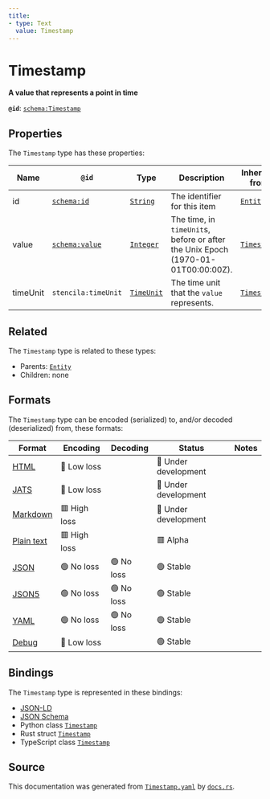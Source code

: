 ```yaml
---
title:
- type: Text
  value: Timestamp
---
```


# Timestamp

**A value that represents a point in time**

**`@id`**: [`schema:Timestamp`](https://schema.org/Timestamp)

## Properties

The `Timestamp` type has these properties:

| Name     | `@id`                                      | Type                                                                    | Description                                                                      | Inherited from                                                           |
| -------- | ------------------------------------------ | ----------------------------------------------------------------------- | -------------------------------------------------------------------------------- | ------------------------------------------------------------------------ |
| id       | [`schema:id`](https://schema.org/id)       | [`String`](https://stencila.dev/docs/reference/schema/data/string)      | The identifier for this item                                                     | [`Entity`](https://stencila.dev/docs/reference/schema/other/entity)      |
| value    | [`schema:value`](https://schema.org/value) | [`Integer`](https://stencila.dev/docs/reference/schema/data/integer)    | The time, in `timeUnit`s, before or after the Unix Epoch (1970-01-01T00:00:00Z). | [`Timestamp`](https://stencila.dev/docs/reference/schema/data/timestamp) |
| timeUnit | `stencila:timeUnit`                        | [`TimeUnit`](https://stencila.dev/docs/reference/schema/data/time-unit) | The time unit that the `value` represents.                                       | [`Timestamp`](https://stencila.dev/docs/reference/schema/data/timestamp) |

## Related

The `Timestamp` type is related to these types:

- Parents: [`Entity`](https://stencila.dev/docs/reference/schema/other/entity)
- Children: none

## Formats

The `Timestamp` type can be encoded (serialized) to, and/or decoded (deserialized) from, these formats:

| Format                                                           | Encoding       | Decoding     | Status                 | Notes |
| ---------------------------------------------------------------- | -------------- | ------------ | ---------------------- | ----- |
| [HTML](https://stencila.dev/docs/reference/formats/{name})       | 🔷 Low loss     |              | 🚧 Under development    |       |
| [JATS](https://stencila.dev/docs/reference/formats/{name})       | 🔷 Low loss     |              | 🚧 Under development    |       |
| [Markdown](https://stencila.dev/docs/reference/formats/{name})   | 🟥 High loss    |              | 🚧 Under development    |       |
| [Plain text](https://stencila.dev/docs/reference/formats/{name}) | 🟥 High loss    |              | 🟥 Alpha                |       |
| [JSON](https://stencila.dev/docs/reference/formats/{name})       | 🟢 No loss      | 🟢 No loss    | 🟢 Stable               |       |
| [JSON5](https://stencila.dev/docs/reference/formats/{name})      | 🟢 No loss      | 🟢 No loss    | 🟢 Stable               |       |
| [YAML](https://stencila.dev/docs/reference/formats/{name})       | 🟢 No loss      | 🟢 No loss    | 🟢 Stable               |       |
| [Debug](https://stencila.dev/docs/reference/formats/{name})      | 🔷 Low loss     |              | 🟢 Stable               |       |

## Bindings

The `Timestamp` type is represented in these bindings:

- [JSON-LD](https://stencila.dev/Timestamp.jsonld)
- [JSON Schema](https://stencila.dev/Timestamp.schema.json)
- Python class [`Timestamp`](https://github.com/stencila/stencila/blob/main/python/stencila/types/timestamp.py)
- Rust struct [`Timestamp`](https://github.com/stencila/stencila/blob/main/rust/schema/src/types/timestamp.rs)
- TypeScript class [`Timestamp`](https://github.com/stencila/stencila/blob/main/typescript/src/types/Timestamp.ts)

## Source

This documentation was generated from [`Timestamp.yaml`](https://github.com/stencila/stencila/blob/main/schema/Timestamp.yaml) by [`docs.rs`](https://github.com/stencila/stencila/blob/main/rust/schema-gen/src/docs.rs).